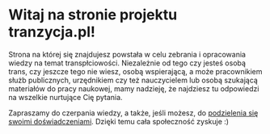 # Witaj na stronie projektu **tranzycja.pl**!

Strona na której się znajdujesz powstała w celu zebrania i opracowania wiedzy na temat transpłciowości. Niezależnie od tego czy jesteś osobą trans, czy jeszcze tego nie wiesz, osobą wspierającą, a może pracownikiem służb publicznych, urzędnikiem czy też nauczycielem lub osobą szukającą materiałów do pracy naukowej, mamy nadzieję, że najdziesz tu odpowiedzi na wszelkie nurtujące Cię pytania.

Zapraszamy do czerpania wiedzy, a także, jeśli możesz, do [podzielenia się swoimi doświadczeniami](/strony/wsparcie-projektu). Dzięki temu cała społeczność zyskuje :)

